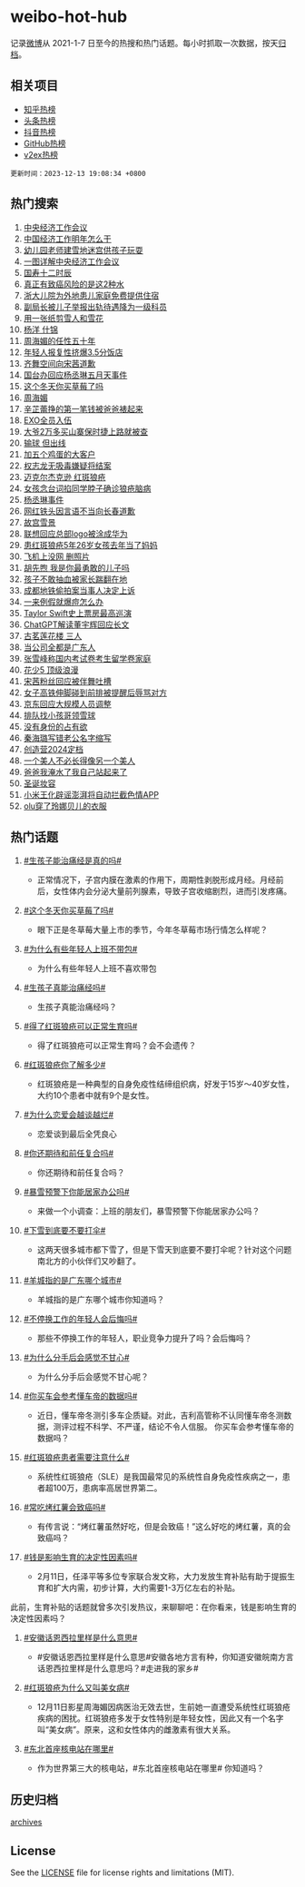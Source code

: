 # weibo-hot-hub

记录[微博](https://www.weibo.com)从 2021-1-7 日至今的热搜和热门话题。每小时抓取一次数据，按天[归档](archives)。

## 相关项目

- [知乎热榜](https://github.com/lonnyzhang423/zhihu-hot-hub)
- [头条热榜](https://github.com/lonnyzhang423/toutiao-hot-hub)
- [抖音热榜](https://github.com/lonnyzhang423/douyin-hot-hub)
- [GitHub热榜](https://github.com/lonnyzhang423/github-hot-hub)
- [v2ex热榜](https://github.com/lonnyzhang423/v2ex-hot-hub)


`更新时间：2023-12-13 19:08:34 +0800`

## 热门搜索

1. [中央经济工作会议](https://m.weibo.cn/search?containerid=100103type%3D1%26t%3D10%26q%3D%23%E4%B8%AD%E5%A4%AE%E7%BB%8F%E6%B5%8E%E5%B7%A5%E4%BD%9C%E4%BC%9A%E8%AE%AE%23&stream_entry_id=51&isnewpage=1&extparam=seat%3D1%26c_type%3D51%26filter_type%3Drealtimehot%26cate%3D10103%26stream_entry_id%3D51%26q%3D%2523%25E4%25B8%25AD%25E5%25A4%25AE%25E7%25BB%258F%25E6%25B5%258E%25E5%25B7%25A5%25E4%25BD%259C%25E4%25BC%259A%25E8%25AE%25AE%2523%26pos%3D0%26dgr%3D0%26display_time%3D1702465713%26pre_seqid%3D17024657132460711853)
1. [中国经济工作明年怎么干](https://m.weibo.cn/search?containerid=100103type%3D1%26t%3D10%26q%3D%23%E4%B8%AD%E5%9B%BD%E7%BB%8F%E6%B5%8E%E5%B7%A5%E4%BD%9C%E6%98%8E%E5%B9%B4%E6%80%8E%E4%B9%88%E5%B9%B2%23&stream_entry_id=31&isnewpage=1&extparam=seat%3D1%26c_type%3D31%26cate%3D5001%26stream_entry_id%3D31%26q%3D%2523%25E4%25B8%25AD%25E5%259B%25BD%25E7%25BB%258F%25E6%25B5%258E%25E5%25B7%25A5%25E4%25BD%259C%25E6%2598%258E%25E5%25B9%25B4%25E6%2580%258E%25E4%25B9%2588%25E5%25B9%25B2%2523%26pos%3D0%26band_rank%3D1%26flag%3D0%26dgr%3D0%26lcate%3D5001%26realpos%3D1%26filter_type%3Drealtimehot%26display_time%3D1702465713%26pre_seqid%3D17024657132460711853)
1. [幼儿园老师建雪地迷宫供孩子玩耍](https://m.weibo.cn/search?containerid=100103type%3D1%26t%3D10%26q%3D%23%E5%B9%BC%E5%84%BF%E5%9B%AD%E8%80%81%E5%B8%88%E5%BB%BA%E9%9B%AA%E5%9C%B0%E8%BF%B7%E5%AE%AB%E4%BE%9B%E5%AD%A9%E5%AD%90%E7%8E%A9%E8%80%8D%23&stream_entry_id=31&isnewpage=1&extparam=seat%3D1%26c_type%3D31%26cate%3D5001%26stream_entry_id%3D31%26q%3D%2523%25E5%25B9%25BC%25E5%2584%25BF%25E5%259B%25AD%25E8%2580%2581%25E5%25B8%2588%25E5%25BB%25BA%25E9%259B%25AA%25E5%259C%25B0%25E8%25BF%25B7%25E5%25AE%25AB%25E4%25BE%259B%25E5%25AD%25A9%25E5%25AD%2590%25E7%258E%25A9%25E8%2580%258D%2523%26pos%3D1%26band_rank%3D2%26flag%3D32768%26dgr%3D0%26lcate%3D5001%26realpos%3D2%26filter_type%3Drealtimehot%26display_time%3D1702465713%26pre_seqid%3D17024657132460711853)
1. [一图详解中央经济工作会议](https://m.weibo.cn/search?containerid=100103type%3D1%26t%3D10%26q%3D%23%E4%B8%80%E5%9B%BE%E8%AF%A6%E8%A7%A3%E4%B8%AD%E5%A4%AE%E7%BB%8F%E6%B5%8E%E5%B7%A5%E4%BD%9C%E4%BC%9A%E8%AE%AE%23&stream_entry_id=31&isnewpage=1&extparam=seat%3D1%26c_type%3D31%26cate%3D5001%26stream_entry_id%3D31%26q%3D%2523%25E4%25B8%2580%25E5%259B%25BE%25E8%25AF%25A6%25E8%25A7%25A3%25E4%25B8%25AD%25E5%25A4%25AE%25E7%25BB%258F%25E6%25B5%258E%25E5%25B7%25A5%25E4%25BD%259C%25E4%25BC%259A%25E8%25AE%25AE%2523%26pos%3D2%26band_rank%3D3%26flag%3D0%26dgr%3D0%26lcate%3D5001%26realpos%3D3%26filter_type%3Drealtimehot%26display_time%3D1702465713%26pre_seqid%3D17024657132460711853)
1. [国寿十二时辰](https://m.weibo.cn/search?containerid=100103type%3D1%26t%3D10%26q%3D%23%E5%9B%BD%E5%AF%BF%E5%8D%81%E4%BA%8C%E6%97%B6%E8%BE%B0%23&stream_entry_id=31&isnewpage=1&extparam=seat%3D1%26c_type%3D31%26cate%3D5001%26stream_entry_id%3D31%26q%3D%2523%25E5%259B%25BD%25E5%25AF%25BF%25E5%258D%2581%25E4%25BA%258C%25E6%2597%25B6%25E8%25BE%25B0%2523%26pos%3D3%26adid%3D214077%26band_rank%3D4%26dgr%3D0%26is_ad_pos%3D1%26lcate%3D5001%26topic_ad%3D1%26filter_type%3Drealtimehot%26display_time%3D1702465713%26pre_seqid%3D17024657132460711853)
1. [真正有致癌风险的是这2种水](https://m.weibo.cn/search?containerid=100103type%3D1%26t%3D10%26q%3D%23%E7%9C%9F%E6%AD%A3%E6%9C%89%E8%87%B4%E7%99%8C%E9%A3%8E%E9%99%A9%E7%9A%84%E6%98%AF%E8%BF%992%E7%A7%8D%E6%B0%B4%23&stream_entry_id=31&isnewpage=1&extparam=seat%3D1%26c_type%3D31%26cate%3D5001%26stream_entry_id%3D31%26q%3D%2523%25E7%259C%259F%25E6%25AD%25A3%25E6%259C%2589%25E8%2587%25B4%25E7%2599%258C%25E9%25A3%258E%25E9%2599%25A9%25E7%259A%2584%25E6%2598%25AF%25E8%25BF%25992%25E7%25A7%258D%25E6%25B0%25B4%2523%26pos%3D4%26band_rank%3D4%26flag%3D0%26dgr%3D0%26lcate%3D5001%26realpos%3D4%26filter_type%3Drealtimehot%26display_time%3D1702465713%26pre_seqid%3D17024657132460711853)
1. [浙大儿院为外地患儿家庭免费提供住宿](https://m.weibo.cn/search?containerid=100103type%3D1%26t%3D10%26q%3D%23%E6%B5%99%E5%A4%A7%E5%84%BF%E9%99%A2%E4%B8%BA%E5%A4%96%E5%9C%B0%E6%82%A3%E5%84%BF%E5%AE%B6%E5%BA%AD%E5%85%8D%E8%B4%B9%E6%8F%90%E4%BE%9B%E4%BD%8F%E5%AE%BF%23&stream_entry_id=31&isnewpage=1&extparam=seat%3D1%26c_type%3D31%26cate%3D5001%26stream_entry_id%3D31%26q%3D%2523%25E6%25B5%2599%25E5%25A4%25A7%25E5%2584%25BF%25E9%2599%25A2%25E4%25B8%25BA%25E5%25A4%2596%25E5%259C%25B0%25E6%2582%25A3%25E5%2584%25BF%25E5%25AE%25B6%25E5%25BA%25AD%25E5%2585%258D%25E8%25B4%25B9%25E6%258F%2590%25E4%25BE%259B%25E4%25BD%258F%25E5%25AE%25BF%2523%26pos%3D5%26band_rank%3D5%26flag%3D32768%26dgr%3D0%26lcate%3D5001%26realpos%3D5%26filter_type%3Drealtimehot%26display_time%3D1702465713%26pre_seqid%3D17024657132460711853)
1. [副局长被儿子举报出轨待遇降为一级科员](https://m.weibo.cn/search?containerid=100103type%3D1%26t%3D10%26q%3D%23%E5%89%AF%E5%B1%80%E9%95%BF%E8%A2%AB%E5%84%BF%E5%AD%90%E4%B8%BE%E6%8A%A5%E5%87%BA%E8%BD%A8%E5%BE%85%E9%81%87%E9%99%8D%E4%B8%BA%E4%B8%80%E7%BA%A7%E7%A7%91%E5%91%98%23&stream_entry_id=31&isnewpage=1&extparam=seat%3D1%26c_type%3D31%26cate%3D5001%26stream_entry_id%3D31%26q%3D%2523%25E5%2589%25AF%25E5%25B1%2580%25E9%2595%25BF%25E8%25A2%25AB%25E5%2584%25BF%25E5%25AD%2590%25E4%25B8%25BE%25E6%258A%25A5%25E5%2587%25BA%25E8%25BD%25A8%25E5%25BE%2585%25E9%2581%2587%25E9%2599%258D%25E4%25B8%25BA%25E4%25B8%2580%25E7%25BA%25A7%25E7%25A7%2591%25E5%2591%2598%2523%26pos%3D6%26band_rank%3D6%26flag%3D2%26dgr%3D0%26lcate%3D5001%26realpos%3D6%26filter_type%3Drealtimehot%26display_time%3D1702465713%26pre_seqid%3D17024657132460711853)
1. [用一张纸剪雪人和雪花](https://m.weibo.cn/search?containerid=100103type%3D1%26t%3D10%26q%3D%23%E7%94%A8%E4%B8%80%E5%BC%A0%E7%BA%B8%E5%89%AA%E9%9B%AA%E4%BA%BA%E5%92%8C%E9%9B%AA%E8%8A%B1%23&stream_entry_id=31&isnewpage=1&extparam=seat%3D1%26c_type%3D31%26cate%3D5001%26stream_entry_id%3D31%26q%3D%2523%25E7%2594%25A8%25E4%25B8%2580%25E5%25BC%25A0%25E7%25BA%25B8%25E5%2589%25AA%25E9%259B%25AA%25E4%25BA%25BA%25E5%2592%258C%25E9%259B%25AA%25E8%258A%25B1%2523%26pos%3D7%26band_rank%3D7%26flag%3D32768%26dgr%3D0%26lcate%3D5001%26realpos%3D7%26filter_type%3Drealtimehot%26display_time%3D1702465713%26pre_seqid%3D17024657132460711853)
1. [杨洋 什锦](https://m.weibo.cn/search?containerid=100103type%3D1%26t%3D10%26q%3D%E6%9D%A8%E6%B4%8B+%E4%BB%80%E9%94%A6&stream_entry_id=31&isnewpage=1&extparam=seat%3D1%26c_type%3D31%26cate%3D5001%26stream_entry_id%3D31%26q%3D%25E6%259D%25A8%25E6%25B4%258B%2520%25E4%25BB%2580%25E9%2594%25A6%26pos%3D8%26band_rank%3D8%26flag%3D1%26dgr%3D0%26lcate%3D5001%26realpos%3D8%26filter_type%3Drealtimehot%26display_time%3D1702465713%26pre_seqid%3D17024657132460711853)
1. [周海媚的任性五十年](https://m.weibo.cn/search?containerid=100103type%3D1%26t%3D10%26q%3D%E5%91%A8%E6%B5%B7%E5%AA%9A%E7%9A%84%E4%BB%BB%E6%80%A7%E4%BA%94%E5%8D%81%E5%B9%B4&stream_entry_id=31&isnewpage=1&extparam=seat%3D1%26c_type%3D31%26cate%3D5001%26stream_entry_id%3D31%26q%3D%25E5%2591%25A8%25E6%25B5%25B7%25E5%25AA%259A%25E7%259A%2584%25E4%25BB%25BB%25E6%2580%25A7%25E4%25BA%2594%25E5%258D%2581%25E5%25B9%25B4%26pos%3D9%26band_rank%3D9%26flag%3D0%26dgr%3D0%26lcate%3D5001%26realpos%3D9%26filter_type%3Drealtimehot%26display_time%3D1702465713%26pre_seqid%3D17024657132460711853)
1. [年轻人报复性挤爆3.5分饭店](https://m.weibo.cn/search?containerid=100103type%3D1%26t%3D10%26q%3D%23%E5%B9%B4%E8%BD%BB%E4%BA%BA%E6%8A%A5%E5%A4%8D%E6%80%A7%E6%8C%A4%E7%88%863.5%E5%88%86%E9%A5%AD%E5%BA%97%23&stream_entry_id=31&isnewpage=1&extparam=seat%3D1%26c_type%3D31%26cate%3D5001%26stream_entry_id%3D31%26q%3D%2523%25E5%25B9%25B4%25E8%25BD%25BB%25E4%25BA%25BA%25E6%258A%25A5%25E5%25A4%258D%25E6%2580%25A7%25E6%258C%25A4%25E7%2588%25863.5%25E5%2588%2586%25E9%25A5%25AD%25E5%25BA%2597%2523%26pos%3D10%26band_rank%3D10%26flag%3D2%26dgr%3D0%26lcate%3D5001%26realpos%3D10%26filter_type%3Drealtimehot%26display_time%3D1702465713%26pre_seqid%3D17024657132460711853)
1. [齐舞空间向宋茜道歉](https://m.weibo.cn/search?containerid=100103type%3D1%26t%3D10%26q%3D%23%E9%BD%90%E8%88%9E%E7%A9%BA%E9%97%B4%E5%90%91%E5%AE%8B%E8%8C%9C%E9%81%93%E6%AD%89%23&stream_entry_id=31&isnewpage=1&extparam=seat%3D1%26c_type%3D31%26cate%3D5001%26stream_entry_id%3D31%26q%3D%2523%25E9%25BD%2590%25E8%2588%259E%25E7%25A9%25BA%25E9%2597%25B4%25E5%2590%2591%25E5%25AE%258B%25E8%258C%259C%25E9%2581%2593%25E6%25AD%2589%2523%26pos%3D11%26band_rank%3D11%26flag%3D2%26dgr%3D0%26lcate%3D5001%26realpos%3D11%26filter_type%3Drealtimehot%26display_time%3D1702465713%26pre_seqid%3D17024657132460711853)
1. [国台办回应杨丞琳五月天事件](https://m.weibo.cn/search?containerid=100103type%3D1%26t%3D10%26q%3D%23%E5%9B%BD%E5%8F%B0%E5%8A%9E%E5%9B%9E%E5%BA%94%E6%9D%A8%E4%B8%9E%E7%90%B3%E4%BA%94%E6%9C%88%E5%A4%A9%E4%BA%8B%E4%BB%B6%23&stream_entry_id=31&isnewpage=1&extparam=seat%3D1%26c_type%3D31%26cate%3D5001%26stream_entry_id%3D31%26q%3D%2523%25E5%259B%25BD%25E5%258F%25B0%25E5%258A%259E%25E5%259B%259E%25E5%25BA%2594%25E6%259D%25A8%25E4%25B8%259E%25E7%2590%25B3%25E4%25BA%2594%25E6%259C%2588%25E5%25A4%25A9%25E4%25BA%258B%25E4%25BB%25B6%2523%26pos%3D12%26band_rank%3D12%26flag%3D0%26dgr%3D0%26lcate%3D5001%26realpos%3D12%26filter_type%3Drealtimehot%26display_time%3D1702465713%26pre_seqid%3D17024657132460711853)
1. [这个冬天你买草莓了吗](https://m.weibo.cn/search?containerid=100103type%3D1%26t%3D10%26q%3D%23%E8%BF%99%E4%B8%AA%E5%86%AC%E5%A4%A9%E4%BD%A0%E4%B9%B0%E8%8D%89%E8%8E%93%E4%BA%86%E5%90%97%23&stream_entry_id=31&isnewpage=1&extparam=seat%3D1%26c_type%3D31%26cate%3D5001%26stream_entry_id%3D31%26q%3D%2523%25E8%25BF%2599%25E4%25B8%25AA%25E5%2586%25AC%25E5%25A4%25A9%25E4%25BD%25A0%25E4%25B9%25B0%25E8%258D%2589%25E8%258E%2593%25E4%25BA%2586%25E5%2590%2597%2523%26pos%3D13%26band_rank%3D13%26flag%3D0%26dgr%3D0%26lcate%3D5001%26realpos%3D13%26filter_type%3Drealtimehot%26display_time%3D1702465713%26pre_seqid%3D17024657132460711853)
1. [周海媚](https://m.weibo.cn/search?containerid=100103type%3D1%26t%3D10%26q%3D%E5%91%A8%E6%B5%B7%E5%AA%9A&stream_entry_id=31&isnewpage=1&extparam=seat%3D1%26c_type%3D31%26cate%3D5001%26stream_entry_id%3D31%26q%3D%25E5%2591%25A8%25E6%25B5%25B7%25E5%25AA%259A%26pos%3D14%26band_rank%3D14%26flag%3D0%26dgr%3D0%26lcate%3D5001%26realpos%3D14%26filter_type%3Drealtimehot%26display_time%3D1702465713%26pre_seqid%3D17024657132460711853)
1. [辛芷蕾挣的第一笔钱被爸爸裱起来](https://m.weibo.cn/search?containerid=100103type%3D1%26t%3D10%26q%3D%23%E8%BE%9B%E8%8A%B7%E8%95%BE%E6%8C%A3%E7%9A%84%E7%AC%AC%E4%B8%80%E7%AC%94%E9%92%B1%E8%A2%AB%E7%88%B8%E7%88%B8%E8%A3%B1%E8%B5%B7%E6%9D%A5%23&stream_entry_id=31&isnewpage=1&extparam=seat%3D1%26c_type%3D31%26cate%3D5001%26stream_entry_id%3D31%26q%3D%2523%25E8%25BE%259B%25E8%258A%25B7%25E8%2595%25BE%25E6%258C%25A3%25E7%259A%2584%25E7%25AC%25AC%25E4%25B8%2580%25E7%25AC%2594%25E9%2592%25B1%25E8%25A2%25AB%25E7%2588%25B8%25E7%2588%25B8%25E8%25A3%25B1%25E8%25B5%25B7%25E6%259D%25A5%2523%26pos%3D15%26band_rank%3D15%26flag%3D1%26dgr%3D0%26lcate%3D5001%26realpos%3D15%26filter_type%3Drealtimehot%26display_time%3D1702465713%26pre_seqid%3D17024657132460711853)
1. [EXO全员入伍](https://m.weibo.cn/search?containerid=100103type%3D1%26t%3D10%26q%3DEXO%E5%85%A8%E5%91%98%E5%85%A5%E4%BC%8D&stream_entry_id=31&isnewpage=1&extparam=seat%3D1%26c_type%3D31%26cate%3D5001%26stream_entry_id%3D31%26q%3DEXO%25E5%2585%25A8%25E5%2591%2598%25E5%2585%25A5%25E4%25BC%258D%26pos%3D16%26band_rank%3D16%26flag%3D0%26dgr%3D0%26lcate%3D5001%26realpos%3D16%26filter_type%3Drealtimehot%26display_time%3D1702465713%26pre_seqid%3D17024657132460711853)
1. [大爷2万多买山寨保时捷上路就被查](https://m.weibo.cn/search?containerid=100103type%3D1%26t%3D10%26q%3D%23%E5%A4%A7%E7%88%B72%E4%B8%87%E5%A4%9A%E4%B9%B0%E5%B1%B1%E5%AF%A8%E4%BF%9D%E6%97%B6%E6%8D%B7%E4%B8%8A%E8%B7%AF%E5%B0%B1%E8%A2%AB%E6%9F%A5%23&stream_entry_id=31&isnewpage=1&extparam=seat%3D1%26c_type%3D31%26cate%3D5001%26stream_entry_id%3D31%26q%3D%2523%25E5%25A4%25A7%25E7%2588%25B72%25E4%25B8%2587%25E5%25A4%259A%25E4%25B9%25B0%25E5%25B1%25B1%25E5%25AF%25A8%25E4%25BF%259D%25E6%2597%25B6%25E6%258D%25B7%25E4%25B8%258A%25E8%25B7%25AF%25E5%25B0%25B1%25E8%25A2%25AB%25E6%259F%25A5%2523%26pos%3D17%26band_rank%3D17%26flag%3D1%26dgr%3D0%26lcate%3D5001%26realpos%3D17%26filter_type%3Drealtimehot%26display_time%3D1702465713%26pre_seqid%3D17024657132460711853)
1. [输球 但出线](https://m.weibo.cn/search?containerid=100103type%3D1%26t%3D10%26q%3D%E8%BE%93%E7%90%83+%E4%BD%86%E5%87%BA%E7%BA%BF&stream_entry_id=31&isnewpage=1&extparam=seat%3D1%26c_type%3D31%26cate%3D5001%26stream_entry_id%3D31%26q%3D%25E8%25BE%2593%25E7%2590%2583%2520%25E4%25BD%2586%25E5%2587%25BA%25E7%25BA%25BF%26pos%3D18%26band_rank%3D18%26flag%3D1%26dgr%3D0%26lcate%3D5001%26realpos%3D18%26filter_type%3Drealtimehot%26display_time%3D1702465713%26pre_seqid%3D17024657132460711853)
1. [加五个鸡蛋的大客户](https://m.weibo.cn/search?containerid=100103type%3D1%26t%3D10%26q%3D%E5%8A%A0%E4%BA%94%E4%B8%AA%E9%B8%A1%E8%9B%8B%E7%9A%84%E5%A4%A7%E5%AE%A2%E6%88%B7&stream_entry_id=31&isnewpage=1&extparam=seat%3D1%26c_type%3D31%26cate%3D5001%26stream_entry_id%3D31%26q%3D%25E5%258A%25A0%25E4%25BA%2594%25E4%25B8%25AA%25E9%25B8%25A1%25E8%259B%258B%25E7%259A%2584%25E5%25A4%25A7%25E5%25AE%25A2%25E6%2588%25B7%26pos%3D19%26band_rank%3D19%26flag%3D1%26dgr%3D0%26lcate%3D5001%26realpos%3D19%26filter_type%3Drealtimehot%26display_time%3D1702465713%26pre_seqid%3D17024657132460711853)
1. [权志龙无吸毒嫌疑将结案](https://m.weibo.cn/search?containerid=100103type%3D1%26t%3D10%26q%3D%23%E6%9D%83%E5%BF%97%E9%BE%99%E6%97%A0%E5%90%B8%E6%AF%92%E5%AB%8C%E7%96%91%E5%B0%86%E7%BB%93%E6%A1%88%23&stream_entry_id=31&isnewpage=1&extparam=seat%3D1%26c_type%3D31%26cate%3D5001%26stream_entry_id%3D31%26q%3D%2523%25E6%259D%2583%25E5%25BF%2597%25E9%25BE%2599%25E6%2597%25A0%25E5%2590%25B8%25E6%25AF%2592%25E5%25AB%258C%25E7%2596%2591%25E5%25B0%2586%25E7%25BB%2593%25E6%25A1%2588%2523%26pos%3D20%26band_rank%3D20%26flag%3D0%26dgr%3D0%26lcate%3D5001%26realpos%3D20%26filter_type%3Drealtimehot%26display_time%3D1702465713%26pre_seqid%3D17024657132460711853)
1. [迈克尔杰克逊 红斑狼疮](https://m.weibo.cn/search?containerid=100103type%3D1%26t%3D10%26q%3D%E8%BF%88%E5%85%8B%E5%B0%94%E6%9D%B0%E5%85%8B%E9%80%8A+%E7%BA%A2%E6%96%91%E7%8B%BC%E7%96%AE&stream_entry_id=31&isnewpage=1&extparam=seat%3D1%26c_type%3D31%26cate%3D5001%26stream_entry_id%3D31%26q%3D%25E8%25BF%2588%25E5%2585%258B%25E5%25B0%2594%25E6%259D%25B0%25E5%2585%258B%25E9%2580%258A%2520%25E7%25BA%25A2%25E6%2596%2591%25E7%258B%25BC%25E7%2596%25AE%26pos%3D21%26band_rank%3D21%26flag%3D2%26dgr%3D0%26lcate%3D5001%26realpos%3D21%26filter_type%3Drealtimehot%26display_time%3D1702465713%26pre_seqid%3D17024657132460711853)
1. [女孩念台词掐同学脖子确诊狼疮脑病](https://m.weibo.cn/search?containerid=100103type%3D1%26t%3D10%26q%3D%23%E5%A5%B3%E5%AD%A9%E5%BF%B5%E5%8F%B0%E8%AF%8D%E6%8E%90%E5%90%8C%E5%AD%A6%E8%84%96%E5%AD%90%E7%A1%AE%E8%AF%8A%E7%8B%BC%E7%96%AE%E8%84%91%E7%97%85%23&stream_entry_id=31&isnewpage=1&extparam=seat%3D1%26c_type%3D31%26cate%3D5001%26stream_entry_id%3D31%26q%3D%2523%25E5%25A5%25B3%25E5%25AD%25A9%25E5%25BF%25B5%25E5%258F%25B0%25E8%25AF%258D%25E6%258E%2590%25E5%2590%258C%25E5%25AD%25A6%25E8%2584%2596%25E5%25AD%2590%25E7%25A1%25AE%25E8%25AF%258A%25E7%258B%25BC%25E7%2596%25AE%25E8%2584%2591%25E7%2597%2585%2523%26pos%3D22%26band_rank%3D22%26flag%3D2%26dgr%3D0%26lcate%3D5001%26realpos%3D22%26filter_type%3Drealtimehot%26display_time%3D1702465713%26pre_seqid%3D17024657132460711853)
1. [杨丞琳事件](https://m.weibo.cn/search?containerid=100103type%3D1%26t%3D10%26q%3D%23%E6%9D%A8%E4%B8%9E%E7%90%B3%E4%BA%8B%E4%BB%B6%23&stream_entry_id=31&isnewpage=1&extparam=seat%3D1%26c_type%3D31%26cate%3D5001%26stream_entry_id%3D31%26q%3D%2523%25E6%259D%25A8%25E4%25B8%259E%25E7%2590%25B3%25E4%25BA%258B%25E4%25BB%25B6%2523%26pos%3D23%26band_rank%3D23%26flag%3D2%26dgr%3D0%26lcate%3D5001%26realpos%3D23%26filter_type%3Drealtimehot%26display_time%3D1702465713%26pre_seqid%3D17024657132460711853)
1. [网红铁头因言语不当向长春道歉](https://m.weibo.cn/search?containerid=100103type%3D1%26t%3D10%26q%3D%23%E7%BD%91%E7%BA%A2%E9%93%81%E5%A4%B4%E5%9B%A0%E8%A8%80%E8%AF%AD%E4%B8%8D%E5%BD%93%E5%90%91%E9%95%BF%E6%98%A5%E9%81%93%E6%AD%89%23&stream_entry_id=31&isnewpage=1&extparam=seat%3D1%26c_type%3D31%26cate%3D5001%26stream_entry_id%3D31%26q%3D%2523%25E7%25BD%2591%25E7%25BA%25A2%25E9%2593%2581%25E5%25A4%25B4%25E5%259B%25A0%25E8%25A8%2580%25E8%25AF%25AD%25E4%25B8%258D%25E5%25BD%2593%25E5%2590%2591%25E9%2595%25BF%25E6%2598%25A5%25E9%2581%2593%25E6%25AD%2589%2523%26pos%3D24%26band_rank%3D24%26flag%3D1%26dgr%3D0%26lcate%3D5001%26realpos%3D24%26filter_type%3Drealtimehot%26display_time%3D1702465713%26pre_seqid%3D17024657132460711853)
1. [故宫雪景](https://m.weibo.cn/search?containerid=100103type%3D1%26t%3D10%26q%3D%E6%95%85%E5%AE%AB%E9%9B%AA%E6%99%AF&stream_entry_id=31&isnewpage=1&extparam=seat%3D1%26c_type%3D31%26cate%3D5001%26stream_entry_id%3D31%26q%3D%25E6%2595%2585%25E5%25AE%25AB%25E9%259B%25AA%25E6%2599%25AF%26pos%3D25%26band_rank%3D25%26flag%3D1%26dgr%3D0%26lcate%3D5001%26realpos%3D25%26filter_type%3Drealtimehot%26display_time%3D1702465713%26pre_seqid%3D17024657132460711853)
1. [联想回应总部logo被涂成华为](https://m.weibo.cn/search?containerid=100103type%3D1%26t%3D10%26q%3D%23%E8%81%94%E6%83%B3%E5%9B%9E%E5%BA%94%E6%80%BB%E9%83%A8logo%E8%A2%AB%E6%B6%82%E6%88%90%E5%8D%8E%E4%B8%BA%23&stream_entry_id=31&isnewpage=1&extparam=seat%3D1%26c_type%3D31%26cate%3D5001%26stream_entry_id%3D31%26q%3D%2523%25E8%2581%2594%25E6%2583%25B3%25E5%259B%259E%25E5%25BA%2594%25E6%2580%25BB%25E9%2583%25A8logo%25E8%25A2%25AB%25E6%25B6%2582%25E6%2588%2590%25E5%258D%258E%25E4%25B8%25BA%2523%26pos%3D26%26band_rank%3D26%26flag%3D1%26dgr%3D0%26lcate%3D5001%26realpos%3D26%26filter_type%3Drealtimehot%26display_time%3D1702465713%26pre_seqid%3D17024657132460711853)
1. [患红斑狼疮5年26岁女孩去年当了妈妈](https://m.weibo.cn/search?containerid=100103type%3D1%26t%3D10%26q%3D%23%E6%82%A3%E7%BA%A2%E6%96%91%E7%8B%BC%E7%96%AE5%E5%B9%B426%E5%B2%81%E5%A5%B3%E5%AD%A9%E5%8E%BB%E5%B9%B4%E5%BD%93%E4%BA%86%E5%A6%88%E5%A6%88%23&stream_entry_id=31&isnewpage=1&extparam=seat%3D1%26c_type%3D31%26cate%3D5001%26stream_entry_id%3D31%26q%3D%2523%25E6%2582%25A3%25E7%25BA%25A2%25E6%2596%2591%25E7%258B%25BC%25E7%2596%25AE5%25E5%25B9%25B426%25E5%25B2%2581%25E5%25A5%25B3%25E5%25AD%25A9%25E5%258E%25BB%25E5%25B9%25B4%25E5%25BD%2593%25E4%25BA%2586%25E5%25A6%2588%25E5%25A6%2588%2523%26pos%3D27%26band_rank%3D27%26flag%3D0%26dgr%3D0%26lcate%3D5001%26realpos%3D27%26filter_type%3Drealtimehot%26display_time%3D1702465713%26pre_seqid%3D17024657132460711853)
1. [飞机上没网 删照片](https://m.weibo.cn/search?containerid=100103type%3D1%26t%3D10%26q%3D%E9%A3%9E%E6%9C%BA%E4%B8%8A%E6%B2%A1%E7%BD%91+%E5%88%A0%E7%85%A7%E7%89%87&stream_entry_id=31&isnewpage=1&extparam=seat%3D1%26c_type%3D31%26cate%3D5001%26stream_entry_id%3D31%26q%3D%25E9%25A3%259E%25E6%259C%25BA%25E4%25B8%258A%25E6%25B2%25A1%25E7%25BD%2591%2520%25E5%2588%25A0%25E7%2585%25A7%25E7%2589%2587%26pos%3D28%26band_rank%3D28%26flag%3D0%26dgr%3D0%26lcate%3D5001%26realpos%3D28%26filter_type%3Drealtimehot%26display_time%3D1702465713%26pre_seqid%3D17024657132460711853)
1. [胡先煦 我是你最勇敢的儿子吗](https://m.weibo.cn/search?containerid=100103type%3D1%26t%3D10%26q%3D%E8%83%A1%E5%85%88%E7%85%A6+%E6%88%91%E6%98%AF%E4%BD%A0%E6%9C%80%E5%8B%87%E6%95%A2%E7%9A%84%E5%84%BF%E5%AD%90%E5%90%97&stream_entry_id=31&isnewpage=1&extparam=seat%3D1%26c_type%3D31%26cate%3D5001%26stream_entry_id%3D31%26q%3D%25E8%2583%25A1%25E5%2585%2588%25E7%2585%25A6%2520%25E6%2588%2591%25E6%2598%25AF%25E4%25BD%25A0%25E6%259C%2580%25E5%258B%2587%25E6%2595%25A2%25E7%259A%2584%25E5%2584%25BF%25E5%25AD%2590%25E5%2590%2597%26pos%3D29%26band_rank%3D29%26flag%3D0%26dgr%3D0%26lcate%3D5001%26realpos%3D29%26filter_type%3Drealtimehot%26display_time%3D1702465713%26pre_seqid%3D17024657132460711853)
1. [孩子不敢抽血被家长踹翻在地](https://m.weibo.cn/search?containerid=100103type%3D1%26t%3D10%26q%3D%23%E5%AD%A9%E5%AD%90%E4%B8%8D%E6%95%A2%E6%8A%BD%E8%A1%80%E8%A2%AB%E5%AE%B6%E9%95%BF%E8%B8%B9%E7%BF%BB%E5%9C%A8%E5%9C%B0%23&stream_entry_id=31&isnewpage=1&extparam=seat%3D1%26c_type%3D31%26cate%3D5001%26stream_entry_id%3D31%26q%3D%2523%25E5%25AD%25A9%25E5%25AD%2590%25E4%25B8%258D%25E6%2595%25A2%25E6%258A%25BD%25E8%25A1%2580%25E8%25A2%25AB%25E5%25AE%25B6%25E9%2595%25BF%25E8%25B8%25B9%25E7%25BF%25BB%25E5%259C%25A8%25E5%259C%25B0%2523%26pos%3D30%26band_rank%3D30%26flag%3D0%26dgr%3D0%26lcate%3D5001%26realpos%3D30%26filter_type%3Drealtimehot%26display_time%3D1702465713%26pre_seqid%3D17024657132460711853)
1. [成都地铁偷拍案当事人决定上诉](https://m.weibo.cn/search?containerid=100103type%3D1%26t%3D10%26q%3D%23%E6%88%90%E9%83%BD%E5%9C%B0%E9%93%81%E5%81%B7%E6%8B%8D%E6%A1%88%E5%BD%93%E4%BA%8B%E4%BA%BA%E5%86%B3%E5%AE%9A%E4%B8%8A%E8%AF%89%23&stream_entry_id=31&isnewpage=1&extparam=seat%3D1%26c_type%3D31%26cate%3D5001%26stream_entry_id%3D31%26q%3D%2523%25E6%2588%2590%25E9%2583%25BD%25E5%259C%25B0%25E9%2593%2581%25E5%2581%25B7%25E6%258B%258D%25E6%25A1%2588%25E5%25BD%2593%25E4%25BA%258B%25E4%25BA%25BA%25E5%2586%25B3%25E5%25AE%259A%25E4%25B8%258A%25E8%25AF%2589%2523%26pos%3D31%26band_rank%3D31%26flag%3D0%26dgr%3D0%26lcate%3D5001%26realpos%3D31%26filter_type%3Drealtimehot%26display_time%3D1702465713%26pre_seqid%3D17024657132460711853)
1. [一来例假就爆痘怎么办](https://m.weibo.cn/search?containerid=100103type%3D1%26t%3D10%26q%3D%23%E4%B8%80%E6%9D%A5%E4%BE%8B%E5%81%87%E5%B0%B1%E7%88%86%E7%97%98%E6%80%8E%E4%B9%88%E5%8A%9E%23&stream_entry_id=31&isnewpage=1&extparam=seat%3D1%26c_type%3D31%26cate%3D5001%26stream_entry_id%3D31%26q%3D%2523%25E4%25B8%2580%25E6%259D%25A5%25E4%25BE%258B%25E5%2581%2587%25E5%25B0%25B1%25E7%2588%2586%25E7%2597%2598%25E6%2580%258E%25E4%25B9%2588%25E5%258A%259E%2523%26pos%3D32%26band_rank%3D32%26flag%3D1%26dgr%3D0%26lcate%3D5001%26realpos%3D32%26filter_type%3Drealtimehot%26display_time%3D1702465713%26pre_seqid%3D17024657132460711853)
1. [Taylor Swift史上票房最高巡演](https://m.weibo.cn/search?containerid=100103type%3D1%26t%3D10%26q%3DTaylor+Swift%E5%8F%B2%E4%B8%8A%E7%A5%A8%E6%88%BF%E6%9C%80%E9%AB%98%E5%B7%A1%E6%BC%94&stream_entry_id=31&isnewpage=1&extparam=seat%3D1%26c_type%3D31%26cate%3D5001%26stream_entry_id%3D31%26q%3DTaylor%2520Swift%25E5%258F%25B2%25E4%25B8%258A%25E7%25A5%25A8%25E6%2588%25BF%25E6%259C%2580%25E9%25AB%2598%25E5%25B7%25A1%25E6%25BC%2594%26pos%3D33%26band_rank%3D33%26flag%3D0%26dgr%3D0%26lcate%3D5001%26realpos%3D33%26filter_type%3Drealtimehot%26display_time%3D1702465713%26pre_seqid%3D17024657132460711853)
1. [ChatGPT解读董宇辉回应长文](https://m.weibo.cn/search?containerid=100103type%3D1%26t%3D10%26q%3D%23ChatGPT%E8%A7%A3%E8%AF%BB%E8%91%A3%E5%AE%87%E8%BE%89%E5%9B%9E%E5%BA%94%E9%95%BF%E6%96%87%23&stream_entry_id=31&isnewpage=1&extparam=seat%3D1%26c_type%3D31%26cate%3D5001%26stream_entry_id%3D31%26q%3D%2523ChatGPT%25E8%25A7%25A3%25E8%25AF%25BB%25E8%2591%25A3%25E5%25AE%2587%25E8%25BE%2589%25E5%259B%259E%25E5%25BA%2594%25E9%2595%25BF%25E6%2596%2587%2523%26pos%3D34%26band_rank%3D34%26flag%3D0%26dgr%3D0%26lcate%3D5001%26realpos%3D34%26filter_type%3Drealtimehot%26display_time%3D1702465713%26pre_seqid%3D17024657132460711853)
1. [古茗莲花楼 三人](https://m.weibo.cn/search?containerid=100103type%3D1%26t%3D10%26q%3D%E5%8F%A4%E8%8C%97%E8%8E%B2%E8%8A%B1%E6%A5%BC+%E4%B8%89%E4%BA%BA&stream_entry_id=31&isnewpage=1&extparam=seat%3D1%26c_type%3D31%26cate%3D5001%26stream_entry_id%3D31%26q%3D%25E5%258F%25A4%25E8%258C%2597%25E8%258E%25B2%25E8%258A%25B1%25E6%25A5%25BC%2520%25E4%25B8%2589%25E4%25BA%25BA%26pos%3D35%26band_rank%3D35%26flag%3D0%26dgr%3D0%26lcate%3D5001%26realpos%3D35%26filter_type%3Drealtimehot%26display_time%3D1702465713%26pre_seqid%3D17024657132460711853)
1. [当公司全都是广东人](https://m.weibo.cn/search?containerid=100103type%3D1%26t%3D10%26q%3D%E5%BD%93%E5%85%AC%E5%8F%B8%E5%85%A8%E9%83%BD%E6%98%AF%E5%B9%BF%E4%B8%9C%E4%BA%BA&stream_entry_id=31&isnewpage=1&extparam=seat%3D1%26c_type%3D31%26cate%3D5001%26stream_entry_id%3D31%26q%3D%25E5%25BD%2593%25E5%2585%25AC%25E5%258F%25B8%25E5%2585%25A8%25E9%2583%25BD%25E6%2598%25AF%25E5%25B9%25BF%25E4%25B8%259C%25E4%25BA%25BA%26pos%3D36%26band_rank%3D36%26flag%3D1%26dgr%3D0%26lcate%3D5001%26realpos%3D36%26filter_type%3Drealtimehot%26display_time%3D1702465713%26pre_seqid%3D17024657132460711853)
1. [张雪峰称国内考试卷考生留学卷家庭](https://m.weibo.cn/search?containerid=100103type%3D1%26t%3D10%26q%3D%23%E5%BC%A0%E9%9B%AA%E5%B3%B0%E7%A7%B0%E5%9B%BD%E5%86%85%E8%80%83%E8%AF%95%E5%8D%B7%E8%80%83%E7%94%9F%E7%95%99%E5%AD%A6%E5%8D%B7%E5%AE%B6%E5%BA%AD%23&stream_entry_id=31&isnewpage=1&extparam=seat%3D1%26c_type%3D31%26cate%3D5001%26stream_entry_id%3D31%26q%3D%2523%25E5%25BC%25A0%25E9%259B%25AA%25E5%25B3%25B0%25E7%25A7%25B0%25E5%259B%25BD%25E5%2586%2585%25E8%2580%2583%25E8%25AF%2595%25E5%258D%25B7%25E8%2580%2583%25E7%2594%259F%25E7%2595%2599%25E5%25AD%25A6%25E5%258D%25B7%25E5%25AE%25B6%25E5%25BA%25AD%2523%26pos%3D37%26band_rank%3D37%26flag%3D0%26dgr%3D0%26lcate%3D5001%26realpos%3D37%26filter_type%3Drealtimehot%26display_time%3D1702465713%26pre_seqid%3D17024657132460711853)
1. [花少5 顶级浪漫](https://m.weibo.cn/search?containerid=100103type%3D1%26t%3D10%26q%3D%E8%8A%B1%E5%B0%915+%E9%A1%B6%E7%BA%A7%E6%B5%AA%E6%BC%AB&stream_entry_id=31&isnewpage=1&extparam=seat%3D1%26c_type%3D31%26cate%3D5001%26stream_entry_id%3D31%26q%3D%25E8%258A%25B1%25E5%25B0%25915%2520%25E9%25A1%25B6%25E7%25BA%25A7%25E6%25B5%25AA%25E6%25BC%25AB%26pos%3D38%26band_rank%3D38%26flag%3D1%26dgr%3D0%26lcate%3D5001%26realpos%3D38%26filter_type%3Drealtimehot%26display_time%3D1702465713%26pre_seqid%3D17024657132460711853)
1. [宋茜粉丝回应被伴舞吐槽](https://m.weibo.cn/search?containerid=100103type%3D1%26t%3D10%26q%3D%23%E5%AE%8B%E8%8C%9C%E7%B2%89%E4%B8%9D%E5%9B%9E%E5%BA%94%E8%A2%AB%E4%BC%B4%E8%88%9E%E5%90%90%E6%A7%BD%23&stream_entry_id=31&isnewpage=1&extparam=seat%3D1%26c_type%3D31%26cate%3D5001%26stream_entry_id%3D31%26q%3D%2523%25E5%25AE%258B%25E8%258C%259C%25E7%25B2%2589%25E4%25B8%259D%25E5%259B%259E%25E5%25BA%2594%25E8%25A2%25AB%25E4%25BC%25B4%25E8%2588%259E%25E5%2590%2590%25E6%25A7%25BD%2523%26pos%3D39%26band_rank%3D39%26flag%3D1%26dgr%3D0%26lcate%3D5001%26realpos%3D39%26filter_type%3Drealtimehot%26display_time%3D1702465713%26pre_seqid%3D17024657132460711853)
1. [女子高铁伸脚碰到前排被提醒后辱骂对方](https://m.weibo.cn/search?containerid=100103type%3D1%26t%3D10%26q%3D%23%E5%A5%B3%E5%AD%90%E9%AB%98%E9%93%81%E4%BC%B8%E8%84%9A%E7%A2%B0%E5%88%B0%E5%89%8D%E6%8E%92%E8%A2%AB%E6%8F%90%E9%86%92%E5%90%8E%E8%BE%B1%E9%AA%82%E5%AF%B9%E6%96%B9%23&stream_entry_id=31&isnewpage=1&extparam=seat%3D1%26c_type%3D31%26cate%3D5001%26stream_entry_id%3D31%26q%3D%2523%25E5%25A5%25B3%25E5%25AD%2590%25E9%25AB%2598%25E9%2593%2581%25E4%25BC%25B8%25E8%2584%259A%25E7%25A2%25B0%25E5%2588%25B0%25E5%2589%258D%25E6%258E%2592%25E8%25A2%25AB%25E6%258F%2590%25E9%2586%2592%25E5%2590%258E%25E8%25BE%25B1%25E9%25AA%2582%25E5%25AF%25B9%25E6%2596%25B9%2523%26pos%3D40%26band_rank%3D40%26flag%3D1%26dgr%3D0%26lcate%3D5001%26realpos%3D40%26filter_type%3Drealtimehot%26display_time%3D1702465713%26pre_seqid%3D17024657132460711853)
1. [京东回应大规模人员调整](https://m.weibo.cn/search?containerid=100103type%3D1%26t%3D10%26q%3D%23%E4%BA%AC%E4%B8%9C%E5%9B%9E%E5%BA%94%E5%A4%A7%E8%A7%84%E6%A8%A1%E4%BA%BA%E5%91%98%E8%B0%83%E6%95%B4%23&stream_entry_id=31&isnewpage=1&extparam=seat%3D1%26c_type%3D31%26cate%3D5001%26stream_entry_id%3D31%26q%3D%2523%25E4%25BA%25AC%25E4%25B8%259C%25E5%259B%259E%25E5%25BA%2594%25E5%25A4%25A7%25E8%25A7%2584%25E6%25A8%25A1%25E4%25BA%25BA%25E5%2591%2598%25E8%25B0%2583%25E6%2595%25B4%2523%26pos%3D41%26band_rank%3D41%26flag%3D0%26dgr%3D0%26lcate%3D5001%26realpos%3D41%26filter_type%3Drealtimehot%26display_time%3D1702465713%26pre_seqid%3D17024657132460711853)
1. [排队找小孩哥领雪球](https://m.weibo.cn/search?containerid=100103type%3D1%26t%3D10%26q%3D%E6%8E%92%E9%98%9F%E6%89%BE%E5%B0%8F%E5%AD%A9%E5%93%A5%E9%A2%86%E9%9B%AA%E7%90%83&stream_entry_id=31&isnewpage=1&extparam=seat%3D1%26c_type%3D31%26cate%3D5001%26stream_entry_id%3D31%26q%3D%25E6%258E%2592%25E9%2598%259F%25E6%2589%25BE%25E5%25B0%258F%25E5%25AD%25A9%25E5%2593%25A5%25E9%25A2%2586%25E9%259B%25AA%25E7%2590%2583%26pos%3D42%26band_rank%3D42%26flag%3D1%26dgr%3D0%26lcate%3D5001%26realpos%3D42%26filter_type%3Drealtimehot%26display_time%3D1702465713%26pre_seqid%3D17024657132460711853)
1. [没有身份的占有欲](https://m.weibo.cn/search?containerid=100103type%3D1%26t%3D10%26q%3D%E6%B2%A1%E6%9C%89%E8%BA%AB%E4%BB%BD%E7%9A%84%E5%8D%A0%E6%9C%89%E6%AC%B2&stream_entry_id=31&isnewpage=1&extparam=seat%3D1%26c_type%3D31%26cate%3D5001%26stream_entry_id%3D31%26q%3D%25E6%25B2%25A1%25E6%259C%2589%25E8%25BA%25AB%25E4%25BB%25BD%25E7%259A%2584%25E5%258D%25A0%25E6%259C%2589%25E6%25AC%25B2%26pos%3D43%26band_rank%3D43%26flag%3D1%26dgr%3D0%26lcate%3D5001%26realpos%3D43%26filter_type%3Drealtimehot%26display_time%3D1702465713%26pre_seqid%3D17024657132460711853)
1. [秦海璐写错老公名字缩写](https://m.weibo.cn/search?containerid=100103type%3D1%26t%3D10%26q%3D%E7%A7%A6%E6%B5%B7%E7%92%90%E5%86%99%E9%94%99%E8%80%81%E5%85%AC%E5%90%8D%E5%AD%97%E7%BC%A9%E5%86%99&stream_entry_id=31&isnewpage=1&extparam=seat%3D1%26c_type%3D31%26cate%3D5001%26stream_entry_id%3D31%26q%3D%25E7%25A7%25A6%25E6%25B5%25B7%25E7%2592%2590%25E5%2586%2599%25E9%2594%2599%25E8%2580%2581%25E5%2585%25AC%25E5%2590%258D%25E5%25AD%2597%25E7%25BC%25A9%25E5%2586%2599%26pos%3D44%26band_rank%3D44%26flag%3D1%26dgr%3D0%26lcate%3D5001%26realpos%3D44%26filter_type%3Drealtimehot%26display_time%3D1702465713%26pre_seqid%3D17024657132460711853)
1. [创造营2024定档](https://m.weibo.cn/search?containerid=100103type%3D1%26t%3D10%26q%3D%23%E5%88%9B%E9%80%A0%E8%90%A52024%E5%AE%9A%E6%A1%A3%23&stream_entry_id=31&isnewpage=1&extparam=seat%3D1%26c_type%3D31%26cate%3D5001%26stream_entry_id%3D31%26q%3D%2523%25E5%2588%259B%25E9%2580%25A0%25E8%2590%25A52024%25E5%25AE%259A%25E6%25A1%25A3%2523%26pos%3D45%26band_rank%3D45%26flag%3D0%26dgr%3D0%26lcate%3D5001%26realpos%3D45%26filter_type%3Drealtimehot%26display_time%3D1702465713%26pre_seqid%3D17024657132460711853)
1. [一个美人不必长得像另一个美人](https://m.weibo.cn/search?containerid=100103type%3D1%26t%3D10%26q%3D%E4%B8%80%E4%B8%AA%E7%BE%8E%E4%BA%BA%E4%B8%8D%E5%BF%85%E9%95%BF%E5%BE%97%E5%83%8F%E5%8F%A6%E4%B8%80%E4%B8%AA%E7%BE%8E%E4%BA%BA&stream_entry_id=31&isnewpage=1&extparam=seat%3D1%26c_type%3D31%26cate%3D5001%26stream_entry_id%3D31%26q%3D%25E4%25B8%2580%25E4%25B8%25AA%25E7%25BE%258E%25E4%25BA%25BA%25E4%25B8%258D%25E5%25BF%2585%25E9%2595%25BF%25E5%25BE%2597%25E5%2583%258F%25E5%258F%25A6%25E4%25B8%2580%25E4%25B8%25AA%25E7%25BE%258E%25E4%25BA%25BA%26pos%3D46%26band_rank%3D46%26flag%3D0%26dgr%3D0%26lcate%3D5001%26realpos%3D46%26filter_type%3Drealtimehot%26display_time%3D1702465713%26pre_seqid%3D17024657132460711853)
1. [爸爸我淹水了我自己站起来了](https://m.weibo.cn/search?containerid=100103type%3D1%26t%3D10%26q%3D%23%E7%88%B8%E7%88%B8%E6%88%91%E6%B7%B9%E6%B0%B4%E4%BA%86%E6%88%91%E8%87%AA%E5%B7%B1%E7%AB%99%E8%B5%B7%E6%9D%A5%E4%BA%86%23&stream_entry_id=31&isnewpage=1&extparam=seat%3D1%26c_type%3D31%26cate%3D5001%26stream_entry_id%3D31%26q%3D%2523%25E7%2588%25B8%25E7%2588%25B8%25E6%2588%2591%25E6%25B7%25B9%25E6%25B0%25B4%25E4%25BA%2586%25E6%2588%2591%25E8%2587%25AA%25E5%25B7%25B1%25E7%25AB%2599%25E8%25B5%25B7%25E6%259D%25A5%25E4%25BA%2586%2523%26pos%3D47%26band_rank%3D47%26flag%3D0%26dgr%3D0%26lcate%3D5001%26realpos%3D47%26filter_type%3Drealtimehot%26display_time%3D1702465713%26pre_seqid%3D17024657132460711853)
1. [圣诞妆容](https://m.weibo.cn/search?containerid=100103type%3D1%26t%3D10%26q%3D%E5%9C%A3%E8%AF%9E%E5%A6%86%E5%AE%B9&stream_entry_id=31&isnewpage=1&extparam=seat%3D1%26c_type%3D31%26cate%3D5001%26stream_entry_id%3D31%26q%3D%25E5%259C%25A3%25E8%25AF%259E%25E5%25A6%2586%25E5%25AE%25B9%26pos%3D48%26band_rank%3D48%26flag%3D1%26dgr%3D0%26lcate%3D5001%26realpos%3D48%26filter_type%3Drealtimehot%26display_time%3D1702465713%26pre_seqid%3D17024657132460711853)
1. [小米王化辟谣澎湃将自动拦截色情APP](https://m.weibo.cn/search?containerid=100103type%3D1%26t%3D10%26q%3D%23%E5%B0%8F%E7%B1%B3%E7%8E%8B%E5%8C%96%E8%BE%9F%E8%B0%A3%E6%BE%8E%E6%B9%83%E5%B0%86%E8%87%AA%E5%8A%A8%E6%8B%A6%E6%88%AA%E8%89%B2%E6%83%85APP%23&stream_entry_id=31&isnewpage=1&extparam=seat%3D1%26c_type%3D31%26cate%3D5001%26stream_entry_id%3D31%26q%3D%2523%25E5%25B0%258F%25E7%25B1%25B3%25E7%258E%258B%25E5%258C%2596%25E8%25BE%259F%25E8%25B0%25A3%25E6%25BE%258E%25E6%25B9%2583%25E5%25B0%2586%25E8%2587%25AA%25E5%258A%25A8%25E6%258B%25A6%25E6%2588%25AA%25E8%2589%25B2%25E6%2583%2585APP%2523%26pos%3D49%26band_rank%3D49%26flag%3D1%26dgr%3D0%26lcate%3D5001%26realpos%3D49%26filter_type%3Drealtimehot%26display_time%3D1702465713%26pre_seqid%3D17024657132460711853)
1. [olu穿了玲娜贝儿的衣服](https://m.weibo.cn/search?containerid=100103type%3D1%26t%3D10%26q%3Dolu%E7%A9%BF%E4%BA%86%E7%8E%B2%E5%A8%9C%E8%B4%9D%E5%84%BF%E7%9A%84%E8%A1%A3%E6%9C%8D&stream_entry_id=31&isnewpage=1&extparam=seat%3D1%26c_type%3D31%26cate%3D5001%26stream_entry_id%3D31%26q%3Dolu%25E7%25A9%25BF%25E4%25BA%2586%25E7%258E%25B2%25E5%25A8%259C%25E8%25B4%259D%25E5%2584%25BF%25E7%259A%2584%25E8%25A1%25A3%25E6%259C%258D%26pos%3D50%26band_rank%3D50%26flag%3D1%26dgr%3D0%26lcate%3D5001%26realpos%3D50%26filter_type%3Drealtimehot%26display_time%3D1702465713%26pre_seqid%3D17024657132460711853)

## 热门话题

1. [#生孩子能治痛经是真的吗#](https://m.weibo.cn/search?containerid=231522type%3D1%26t%3D10%26q%3D%23%E7%94%9F%E5%AD%A9%E5%AD%90%E8%83%BD%E6%B2%BB%E7%97%9B%E7%BB%8F%E6%98%AF%E7%9C%9F%E7%9A%84%E5%90%97%23&stream_entry_id=128&isnewpage=1&extparam=seat%3D1%26unitid%3D1702454545948%26dgr%3D0%26c_type%3D128%26lcate%3D5004%26pos%3D1-0-0%26cate%3D5004%26display_time%3D1702465714%26pre_seqid%3D170246571430104267156)
    - 正常情况下，子宫内膜在激素的作用下，周期性剥脱形成月经。月经前后，女性体内会分泌大量前列腺素，导致子宫收缩剧烈，进而引发疼痛。

1. [#这个冬天你买草莓了吗#](https://m.weibo.cn/search?containerid=231522type%3D1%26t%3D10%26q%3D%23%E8%BF%99%E4%B8%AA%E5%86%AC%E5%A4%A9%E4%BD%A0%E4%B9%B0%E8%8D%89%E8%8E%93%E4%BA%86%E5%90%97%23&stream_entry_id=128&isnewpage=1&extparam=seat%3D1%26unitid%3D1702456657262%26dgr%3D0%26c_type%3D128%26lcate%3D5004%26pos%3D1-0-1%26cate%3D5004%26display_time%3D1702465714%26pre_seqid%3D170246571430104267156)
    - 眼下正是冬草莓大量上市的季节，今年冬草莓市场行情怎么样呢？

1. [#为什么有些年轻人上班不带包#](https://m.weibo.cn/search?containerid=231522type%3D1%26t%3D10%26q%3D%23%E4%B8%BA%E4%BB%80%E4%B9%88%E6%9C%89%E4%BA%9B%E5%B9%B4%E8%BD%BB%E4%BA%BA%E4%B8%8A%E7%8F%AD%E4%B8%8D%E5%B8%A6%E5%8C%85%23&stream_entry_id=128&isnewpage=1&extparam=seat%3D1%26unitid%3D1702350160667%26dgr%3D0%26c_type%3D128%26lcate%3D5004%26pos%3D1-0-2%26cate%3D5004%26display_time%3D1702465714%26pre_seqid%3D170246571430104267156)
    - 为什么有些年轻人上班不喜欢带包

1. [#生孩子真能治痛经吗#](https://m.weibo.cn/search?containerid=231522type%3D1%26t%3D10%26q%3D%23%E7%94%9F%E5%AD%A9%E5%AD%90%E7%9C%9F%E8%83%BD%E6%B2%BB%E7%97%9B%E7%BB%8F%E5%90%97%23&stream_entry_id=128&isnewpage=1&extparam=seat%3D1%26unitid%3D1702423943253%26dgr%3D0%26c_type%3D128%26lcate%3D5004%26pos%3D1-0-3%26cate%3D5004%26display_time%3D1702465714%26pre_seqid%3D170246571430104267156)
    - 生孩子真能治痛经吗？

1. [#得了红斑狼疮可以正常生育吗#](https://m.weibo.cn/search?containerid=231522type%3D1%26t%3D10%26q%3D%23%E5%BE%97%E4%BA%86%E7%BA%A2%E6%96%91%E7%8B%BC%E7%96%AE%E5%8F%AF%E4%BB%A5%E6%AD%A3%E5%B8%B8%E7%94%9F%E8%82%B2%E5%90%97%23&stream_entry_id=128&isnewpage=1&extparam=seat%3D1%26unitid%3D1702453039427%26dgr%3D0%26c_type%3D128%26lcate%3D5004%26pos%3D1-0-4%26cate%3D5004%26display_time%3D1702465714%26pre_seqid%3D170246571430104267156)
    - 得了红斑狼疮可以正常生育吗？会不会遗传？

1. [#红斑狼疮你了解多少#](https://m.weibo.cn/search?containerid=231522type%3D1%26t%3D10%26q%3D%23%E7%BA%A2%E6%96%91%E7%8B%BC%E7%96%AE%E4%BD%A0%E4%BA%86%E8%A7%A3%E5%A4%9A%E5%B0%91%23&stream_entry_id=128&isnewpage=1&extparam=seat%3D1%26unitid%3D1702348934564%26dgr%3D0%26c_type%3D128%26lcate%3D5004%26pos%3D1-0-5%26cate%3D5004%26display_time%3D1702465714%26pre_seqid%3D170246571430104267156)
    - 红斑狼疮是一种典型的自身免疫性结缔组织病，好发于15岁～40岁女性，大约10个患者中就有9个是女性。

1. [#为什么恋爱会越谈越烂#](https://m.weibo.cn/search?containerid=231522type%3D1%26t%3D10%26q%3D%23%E4%B8%BA%E4%BB%80%E4%B9%88%E6%81%8B%E7%88%B1%E4%BC%9A%E8%B6%8A%E8%B0%88%E8%B6%8A%E7%83%82%23&stream_entry_id=128&isnewpage=1&extparam=seat%3D1%26unitid%3D1702300355713%26dgr%3D0%26c_type%3D128%26lcate%3D5004%26pos%3D1-0-6%26cate%3D5004%26display_time%3D1702465714%26pre_seqid%3D170246571430104267156)
    - 恋爱谈到最后全凭良心

1. [#你还期待和前任复合吗#](https://m.weibo.cn/search?containerid=231522type%3D1%26t%3D10%26q%3D%23%E4%BD%A0%E8%BF%98%E6%9C%9F%E5%BE%85%E5%92%8C%E5%89%8D%E4%BB%BB%E5%A4%8D%E5%90%88%E5%90%97%23&stream_entry_id=128&isnewpage=1&extparam=seat%3D1%26unitid%3D1702423365922%26dgr%3D0%26c_type%3D128%26lcate%3D5004%26pos%3D1-0-7%26cate%3D5004%26display_time%3D1702465714%26pre_seqid%3D170246571430104267156)
    - 你还期待和前任复合吗？

1. [#暴雪预警下你能居家办公吗#](https://m.weibo.cn/search?containerid=231522type%3D1%26t%3D10%26q%3D%23%E6%9A%B4%E9%9B%AA%E9%A2%84%E8%AD%A6%E4%B8%8B%E4%BD%A0%E8%83%BD%E5%B1%85%E5%AE%B6%E5%8A%9E%E5%85%AC%E5%90%97%23&stream_entry_id=128&isnewpage=1&extparam=seat%3D1%26unitid%3D1702430547286%26dgr%3D0%26c_type%3D128%26lcate%3D5004%26pos%3D1-0-8%26cate%3D5004%26display_time%3D1702465714%26pre_seqid%3D170246571430104267156)
    - 来做一个小调查：上班的朋友们，暴雪预警下你能居家办公吗？

1. [#下雪到底要不要打伞#](https://m.weibo.cn/search?containerid=231522type%3D1%26t%3D10%26q%3D%23%E4%B8%8B%E9%9B%AA%E5%88%B0%E5%BA%95%E8%A6%81%E4%B8%8D%E8%A6%81%E6%89%93%E4%BC%9E%23&stream_entry_id=128&isnewpage=1&extparam=seat%3D1%26unitid%3D1702449763352%26dgr%3D0%26c_type%3D128%26lcate%3D5004%26pos%3D1-0-9%26cate%3D5004%26display_time%3D1702465714%26pre_seqid%3D170246571430104267156)
    - 这两天很多城市都下雪了，但是下雪天到底要不要打伞呢？针对这个问题南北方的小伙伴们又吵翻了。  ​​​

1. [#羊城指的是广东哪个城市#](https://m.weibo.cn/search?containerid=231522type%3D1%26t%3D10%26q%3D%23%E7%BE%8A%E5%9F%8E%E6%8C%87%E7%9A%84%E6%98%AF%E5%B9%BF%E4%B8%9C%E5%93%AA%E4%B8%AA%E5%9F%8E%E5%B8%82%23&stream_entry_id=128&isnewpage=1&extparam=seat%3D1%26unitid%3D1702459932733%26dgr%3D0%26c_type%3D128%26lcate%3D5004%26pos%3D1-0-10%26cate%3D5004%26display_time%3D1702465714%26pre_seqid%3D170246571430104267156)
    - 羊城指的是广东哪个城市你知道吗？

1. [#不停换工作的年轻人会后悔吗#](https://m.weibo.cn/search?containerid=231522type%3D1%26t%3D10%26q%3D%23%E4%B8%8D%E5%81%9C%E6%8D%A2%E5%B7%A5%E4%BD%9C%E7%9A%84%E5%B9%B4%E8%BD%BB%E4%BA%BA%E4%BC%9A%E5%90%8E%E6%82%94%E5%90%97%23&stream_entry_id=128&isnewpage=1&extparam=seat%3D1%26unitid%3D1702342932550%26dgr%3D0%26c_type%3D128%26lcate%3D5004%26pos%3D1-0-11%26cate%3D5004%26display_time%3D1702465714%26pre_seqid%3D170246571430104267156)
    - 那些不停换工作的年轻人，职业竞争力提升了吗？会后悔吗？

1. [#为什么分手后会感觉不甘心#](https://m.weibo.cn/search?containerid=231522type%3D1%26t%3D10%26q%3D%23%E4%B8%BA%E4%BB%80%E4%B9%88%E5%88%86%E6%89%8B%E5%90%8E%E4%BC%9A%E6%84%9F%E8%A7%89%E4%B8%8D%E7%94%98%E5%BF%83%23&stream_entry_id=128&isnewpage=1&extparam=seat%3D1%26unitid%3D1702348034780%26dgr%3D0%26c_type%3D128%26lcate%3D5004%26pos%3D1-0-12%26cate%3D5004%26display_time%3D1702465714%26pre_seqid%3D170246571430104267156)
    - 为什么分手后会感觉不甘心呢？

1. [#你买车会参考懂车帝的数据吗#](https://m.weibo.cn/search?containerid=231522type%3D1%26t%3D10%26q%3D%23%E4%BD%A0%E4%B9%B0%E8%BD%A6%E4%BC%9A%E5%8F%82%E8%80%83%E6%87%82%E8%BD%A6%E5%B8%9D%E7%9A%84%E6%95%B0%E6%8D%AE%E5%90%97%23&stream_entry_id=128&isnewpage=1&extparam=seat%3D1%26unitid%3D1702301831216%26dgr%3D0%26c_type%3D128%26lcate%3D5004%26pos%3D1-0-13%26cate%3D5004%26display_time%3D1702465714%26pre_seqid%3D170246571430104267156)
    - 近日，懂车帝冬测引多车企质疑。对此，吉利高管称不认同懂车帝冬测数据，测评过程不科学、不严谨，结论不令人信服。 你买车会参考懂车帝的数据吗？ ​

1. [#红斑狼疮患者需要注意什么#](https://m.weibo.cn/search?containerid=231522type%3D1%26t%3D10%26q%3D%23%E7%BA%A2%E6%96%91%E7%8B%BC%E7%96%AE%E6%82%A3%E8%80%85%E9%9C%80%E8%A6%81%E6%B3%A8%E6%84%8F%E4%BB%80%E4%B9%88%23&stream_entry_id=128&isnewpage=1&extparam=seat%3D1%26unitid%3D1702336914724%26dgr%3D0%26c_type%3D128%26lcate%3D5004%26pos%3D1-0-14%26cate%3D5004%26display_time%3D1702465714%26pre_seqid%3D170246571430104267156)
    - 系统性红斑狼疮（SLE）是我国最常见的系统性自身免疫性疾病之一，患者超100万，患病率高居世界第二。

1. [#常吃烤红薯会致癌吗#](https://m.weibo.cn/search?containerid=231522type%3D1%26t%3D10%26q%3D%23%E5%B8%B8%E5%90%83%E7%83%A4%E7%BA%A2%E8%96%AF%E4%BC%9A%E8%87%B4%E7%99%8C%E5%90%97%23&stream_entry_id=128&isnewpage=1&extparam=seat%3D1%26unitid%3D1702384375926%26dgr%3D0%26c_type%3D128%26lcate%3D5004%26pos%3D1-0-15%26cate%3D5004%26display_time%3D1702465714%26pre_seqid%3D170246571430104267156)
    - 有传言说：“烤红薯虽然好吃，但是会致癌！”这么好吃的烤红薯，真的会致癌吗？

1. [#钱是影响生育的决定性因素吗#](https://m.weibo.cn/search?containerid=231522type%3D1%26t%3D10%26q%3D%23%E9%92%B1%E6%98%AF%E5%BD%B1%E5%93%8D%E7%94%9F%E8%82%B2%E7%9A%84%E5%86%B3%E5%AE%9A%E6%80%A7%E5%9B%A0%E7%B4%A0%E5%90%97%23&stream_entry_id=128&isnewpage=1&extparam=seat%3D1%26unitid%3D1702424252058%26dgr%3D0%26c_type%3D128%26lcate%3D5004%26pos%3D1-0-16%26cate%3D5004%26display_time%3D1702465714%26pre_seqid%3D170246571430104267156)
    - 2月11日，任泽平等多位专家联合发文称，大力发放生育补贴有助于提振生育和扩大内需，初步计算，大约需要1-3万亿左右的补贴。

此前，生育补贴的话题就曾多次引发热议，来聊聊吧：在你看来，钱是影响生育的决定性因素吗？

1. [#安徽话恩西拉里样是什么意思#](https://m.weibo.cn/search?containerid=231522type%3D1%26t%3D10%26q%3D%23%E5%AE%89%E5%BE%BD%E8%AF%9D%E6%81%A9%E8%A5%BF%E6%8B%89%E9%87%8C%E6%A0%B7%E6%98%AF%E4%BB%80%E4%B9%88%E6%84%8F%E6%80%9D%23&stream_entry_id=128&isnewpage=1&extparam=seat%3D1%26unitid%3D1702465359496%26dgr%3D0%26c_type%3D128%26lcate%3D5004%26pos%3D1-0-17%26cate%3D5004%26display_time%3D1702465714%26pre_seqid%3D170246571430104267156)
    - #安徽话恩西拉里样是什么意思#安徽各地方言有种，你知道安徽皖南方言话恩西拉里样是什么意思吗？#走进我的家乡#

1. [#红斑狼疮为什么又叫美女病#](https://m.weibo.cn/search?containerid=231522type%3D1%26t%3D10%26q%3D%23%E7%BA%A2%E6%96%91%E7%8B%BC%E7%96%AE%E4%B8%BA%E4%BB%80%E4%B9%88%E5%8F%88%E5%8F%AB%E7%BE%8E%E5%A5%B3%E7%97%85%23&stream_entry_id=128&isnewpage=1&extparam=seat%3D1%26unitid%3D1702451835984%26dgr%3D0%26c_type%3D128%26lcate%3D5004%26pos%3D1-0-18%26cate%3D5004%26display_time%3D1702465714%26pre_seqid%3D170246571430104267156)
    - 12月11日影星周海媚因病医治无效去世，生前她一直遭受系统性红斑狼疮疾病的困扰。红斑狼疮多发于女性特别是年轻女性，因此又有一个名字叫“美女病”。原来，这和女性体内的雌激素有很大关系。

1. [#东北首座核电站在哪里#](https://m.weibo.cn/search?containerid=231522type%3D1%26t%3D10%26q%3D%23%E4%B8%9C%E5%8C%97%E9%A6%96%E5%BA%A7%E6%A0%B8%E7%94%B5%E7%AB%99%E5%9C%A8%E5%93%AA%E9%87%8C%23&stream_entry_id=128&isnewpage=1&extparam=seat%3D1%26unitid%3D1702445839186%26dgr%3D0%26c_type%3D128%26lcate%3D5004%26pos%3D1-0-19%26cate%3D5004%26display_time%3D1702465714%26pre_seqid%3D170246571430104267156)
    - 作为世界第三大的核电站，#东北首座核电站在哪里# 你知道吗？


## 历史归档

[archives](archives)

## License

See the [LICENSE](LICENSE) file for license rights and limitations (MIT).
